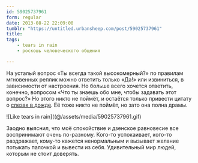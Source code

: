 ```yaml
---
id: 59025737961
form: regular
date: 2013-08-22 22:09:00
tumblr: "https://untitled.urbansheep.com/post/59025737961"
title:
tags:
    - tears in rain
    - роскошь человеческого общения

---
```


<p>На усталый вопрос «Ты всегда такой высокомерный?» по правилам мгновенных реплик можно ответить только «Да!» или извиниться, в зависимости от настроения. Но больше всего хочется ответить, конечно, вопросом «Что ты знаешь обо мне, чтобы задавать этот вопрос?» Но этого никто не поймёт, и остаётся только привести цитату о <a href="http://youtu.be/a_saUN4j7Gw">слезах в дожде</a>. Её тоже никто не поймёт, но зато она полна драмы.</p>

<!-- 
<p><img src="https://66.media.tumblr.com/9e2e46c817afb02ab511d43fa6ec00dd/tumblr_inline_mvr3yzPuM21qz4wzi.gif" alt=""/></p>
-->

<p style="align:center">

![Like tears in rain]((@/assets/media/59025737961.gif)

</p>

<p>Заодно выяснил, что моё спокойствие и дзенское равновесие все воспринимают очень по-разному. Кого-то успокаивает, кого-то раздражает, кому-то кажется ненормальным и вызывает желание потыкать палочкой и вывести из себя. Удивительный мир людей, которым не стоит доверять.</p>

